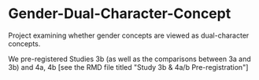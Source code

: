 # Gender-Dual-Character-Concept
Project examining whether gender concepts are viewed as dual-character concepts.

We pre-registered Studies 3b (as well as the comparisons between 3a and 3b) and 4a, 4b [see the RMD file titled "Study 3b & 4a/b Pre-registration"]
